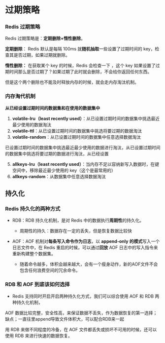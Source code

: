# 过期策略

### Redis 过期策略

Redis 过期策略是：**定期删除+惰性删除**。

**定期删除**：
	Redis 默认是每隔 100ms 就**随机抽取**一些设置了过期时间的 key，检查其是否过期，如果过期就删除。

**惰性删除：**
	在获取某个 key 的时候，Redis 会检查一下 ，这个 key 如果设置了过期时间那么是否过期了？如果过期了此时就会删除，不会给你返回任何东西。

但是这个两个删除也不能及时释放内存的时候，就会走内存淘汰机制。

### 内存淘代机制

**从已经设置过期时间的数据集和在使用的数据集中**

1.  **volatile-lru（least recently used）**：从已设置过期时间的数据集中挑选最近最少使用的数据淘汰
2.  **volatile-ttl**：从已设置过期时间的数据集中挑选将要过期的数据淘汰
3.  **volatile-random**：从已设置过期时间的数据集中任意选择数据淘汰

已设置过期时间的数据集中挑选最近最少使用的数据进行淘汰，从已设置过期时间的数据集中挑选将要过期的数据进行淘汰，从已经设置

5.  **allkeys-lru（least recently used）**：当内存不足以容纳新写入数据时，在键空间中，移除最近最少使用的 key（这个是最常用的）
6.  **allkeys-random**：从数据集中任意选择数据淘汰

## 持久化

### Redis 持久化的两种方式

-   RDB：RDB 持久化机制，是对 Redis 中的数据执行**周期性**的持久化。
	-   周期性的持久：数据存在一定的丢失，但是恢复数据比较快

-   AOF：AOF 机制对**每条写入命令作为日志**，以 **append-only** **的模式**写入一个日志文件中，在 Redis 重启的时候，可以通过**回放** AOF 日志中的写入指令来重新构建整个数据集。
	-   随着命令越多，体积会越来越大，会有一个瘦身动作，新的AOF文件不会包含任何浪费空间的冗余命令。


### RDB 和 AOF 到底该如何选择

-   Redis 支持同时开启开启两种持久化方式，我们可以综合使用 AOF 和 RDB 两种持久化机制，

AOF 数据比较完整，安全性高，来保证数据不丢失，作为数据恢复的第一选择；缺点；一直往里append导致文件体积大，可以配合RDB来一起

用 RDB 来做不同程度的冷备，在 AOF 文件都丢失或损坏不可用的时候，还可以使用 RDB 来进行快速的数据恢复。
